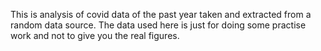 This is analysis of covid data of the past year taken and extracted from a random data source.
The data used here is just for doing some practise work and not to give you the real figures.

